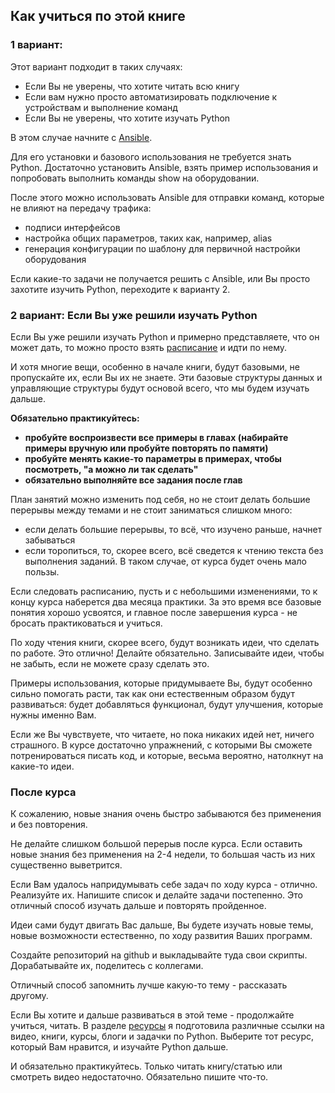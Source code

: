 ## Как учиться по этой книге

### 1 вариант:

Этот вариант подходит в таких случаях:
* Если Вы не уверены, что хотите читать всю книгу
* Если вам нужно просто автоматизировать подключение к устройствам и выполнение команд
* Если Вы не уверены, что хотите изучать Python

В этом случае начните с [Ansible](book/Part_6_README.md).

Для его установки и базового использования не требуется знать Python.
Достаточно установить Ansible, взять пример использования и попробовать выполнить команды show на оборудовании.

После этого можно использовать Ansible для отправки команд, которые не влияют на передачу трафика:
* подписи интерфейсов
* настройка общих параметров, таких как, например, alias
* генерация конфигурации по шаблону для первичной настройки оборудования

Если какие-то задачи не получается решить с Ansible, или Вы просто захотите изучить Python, переходите к варианту 2.

### 2 вариант: Если Вы уже решили изучать Python

Если Вы уже решили изучать Python и примерно представляете, что он может дать, то можно просто взять [расписание](schedule.md) и идти по нему.

И хотя многие вещи, особенно в начале книги, будут базовыми, не пропускайте их, если Вы их не знаете.
Эти базовые структуры данных и управляющие структуры будут основой всего, что мы будем изучать дальше.

__Обязательно практикуйтесь:__
* __пробуйте воспроизвести все примеры в главах (набирайте примеры вручную или пробуйте повторять по памяти)__
* __пробуйте менять какие-то параметры в примерах, чтобы посмотреть, "а можно ли так сделать"__
* __обязательно выполняйте все задания после глав__

План занятий можно изменить под себя, но не стоит делать большие перерывы между темами и не стоит заниматься слишком много:
* если делать большие перерывы, то всё, что изучено раньше, начнет забываться
* если торопиться, то, скорее всего, всё сведется к чтению текста без выполнения заданий. В таком случае, от курса будет очень мало пользы.

Если следовать расписанию, пусть и с небольшими изменениями, то к концу курса наберется два месяца практики.
За это время все базовые понятия хорошо усвоятся, и главное после завершения курса - не бросать практиковаться и учиться.


По ходу чтения книги, скорее всего, будут возникать идеи, что сделать по работе.
Это отлично! Делайте обязательно. 
Записывайте идеи, чтобы не забыть, если не можете сразу сделать это.

Примеры использования, которые придумываете Вы, будут особенно сильно помогать расти, так как они естественным образом будут развиваться: будет добавляться функционал, будут улучшения, которые нужны именно Вам.

Если же Вы чувствуете, что читаете, но пока никаких идей нет, ничего страшного. В курсе достаточно упражнений, с которыми Вы сможете потренироваться писать код, и которые, весьма вероятно, натолкнут на какие-то идеи.

### После курса

К сожалению, новые знания очень быстро забываются без применения и без повторения.

Не делайте слишком большой перерыв после курса. Если оставить новые знания без применения на 2-4 недели, то большая часть из них существенно выветрится.

Если Вам удалось напридумывать себе задач по ходу курса - отлично. Реализуйте их.
Напишите список и делайте задачи постепенно. Это отличный способ изучать дальше и повторять пройденное.

Идеи сами будут двигать Вас дальше, Вы будете изучать новые темы, новые возможности естественно, по ходу развития Ваших программ.

Создайте репозиторий на github и выкладывайте туда свои скрипты. Дорабатывайте их, поделитесь с коллегами.

Отличный способ запомнить лучше какую-то тему - рассказать другому.

Если Вы хотите и дальше развиваться в этой теме - продолжайте учиться, читать.
В разделе [ресурсы](resources) я подготовила различные ссылки на видео, книги, курсы, блоги и задачки по Python. Выберите тот ресурс, который Вам нравится, и изучайте Python дальше.

И обязательно практикуйтесь. Только читать книгу/статью или смотреть видео недостаточно. Обязательно пишите что-то.

